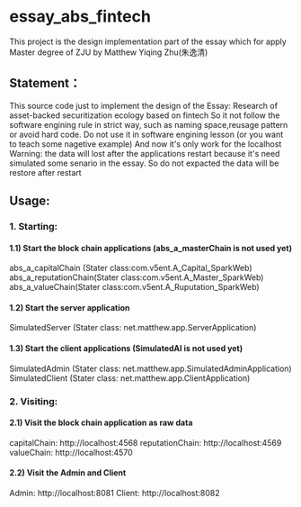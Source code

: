 # essay_abs_fintech

This project is the design implementation part of the essay which for apply Master degree of ZJU by Matthew Yiqing Zhu(朱逸清)

## Statement：

This source code just to implement the design of the Essay:
Research of asset-backed securitization ecology based on fintech
So it not follow the software engining rule in strict way, such as naming space,reusage pattern or avoid hard code. Do not use it in software engining lesson (or you want to teach some nagetive example)
And now it's only work for the localhost
Warning: the data will lost after the applications restart because it's need simulated some senario in the essay. So do not expacted the data will be restore after restart

## Usage:

### 1. Starting:
#### 1.1) Start the block chain applications (abs_a_masterChain is not used yet)
abs_a_capitalChain (Stater class:com.v5ent.A_Capital_SparkWeb)
abs_a_reputationChain(Stater class:com.v5ent.A_Master_SparkWeb)
abs_a_valueChain(Stater class:com.v5ent.A_Ruputation_SparkWeb)

#### 1.2) Start the server application
SimulatedServer (Stater class: net.matthew.app.ServerApplication)

#### 1.3) Start the client applications (SimulatedAI is not used yet)
SimulatedAdmin (Stater class: net.matthew.app.SimulatedAdminApplication)
SimulatedClient (Stater class: net.matthew.app.ClientApplication)

### 2. Visiting:
#### 2.1) Visit the block chain application as raw data
capitalChain: http://localhost:4568
reputationChain: http://localhost:4569
valueChain: http://localhost:4570

#### 2.2) Visit the Admin and Client
Admin: http://localhost:8081
Client: http://localhost:8082
